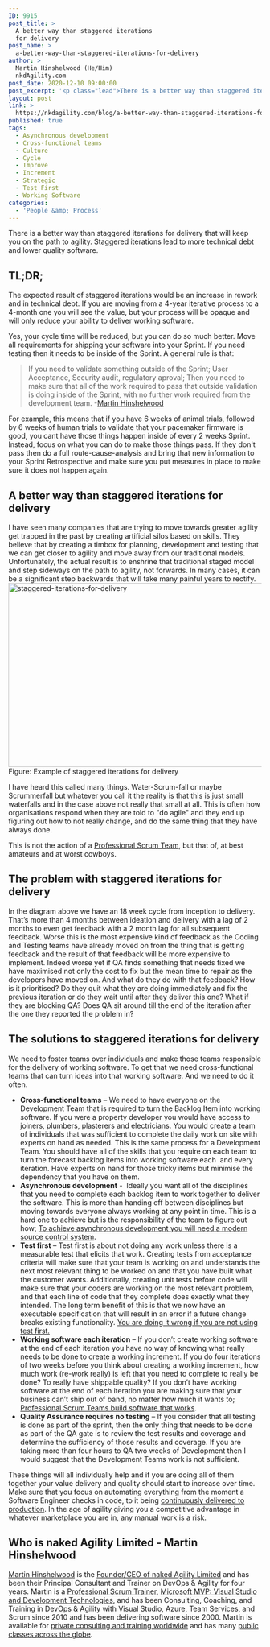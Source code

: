 ```yaml
---
ID: 9915
post_title: >
  A better way than staggered iterations
  for delivery
post_name: >
  a-better-way-than-staggered-iterations-for-delivery
author: >
  Martin Hinshelwood (He/Him)
  nkdAgility.com
post_date: 2020-12-10 09:00:00
post_excerpt: '<p class="lead">There is a better way than staggered iterations for delivery that will keep you on the path to agility.</p>'
layout: post
link: >
  https://nkdagility.com/blog/a-better-way-than-staggered-iterations-for-delivery/
published: true
tags:
  - Asynchronous development
  - Cross-functional teams
  - Culture
  - Cycle
  - Improve
  - Increment
  - Strategic
  - Test First
  - Working Software
categories:
  - 'People &amp; Process'
---
```

<p class="lead">There is a better way than staggered iterations for delivery that will keep you on the path to agility. Staggered iterations lead to more technical debt and lower quality software.</p>

<h2>TL;DR;</h2>
The expected result of staggered iterations would be an increase in rework and in technical debt. If you are moving from a 4-year iterative process to a 4-month one you will see the value, but your process will be opaque and will only reduce your ability to deliver working software.

Yes, your cycle time will be reduced, but you can do so much better. Move all requirements for shipping your software into your Sprint. If you need testing then it needs to be inside of the Sprint. A general rule is that:
<blockquote>If you need to validate something outside of the Sprint; User Acceptance, Security audit, regulatory aproval; Then you need to make sure that all of the work required to pass that outside validation is doing inside of the Sprint, with no further work required from the development team.
-<a href="https://nkdagility.com/company/about-martin-hinshelwood/">Martin Hinshelwood</a></blockquote>
For example, this means that if you have 6 weeks of animal trials, followed by 6 weeks of human trials to validate that your pacemaker firmware is good, you cant have those things happen inside of every 2 weeks Sprint. Instead, focus on what you can do to make those things pass. If they don't pass then do a full route-cause-analysis and bring that new information to your Sprint Retrospective and make sure you put measures in place to make sure it does not happen again.
<h2>A better way than staggered iterations for delivery</h2>
I have seen many companies that are trying to move towards greater agility get trapped in the past by creating artificial silos based on skills. They believe that by creating a timbox for planning, development and testing that we can get closer to agility and move away from our traditional models. Unfortunately, the actual result is to enshrine that traditional staged model and step sideways on the path to agility, not forwards. In many cases, it can be a significant step backwards that will take many painful years to rectify.

<img style="background-image: none; padding-top: 0px; padding-left: 0px; display: inline; padding-right: 0px; border-width: 0px;" title="staggered-iterations-for-delivery" src="http://nakedalmweb.wpengine.com/files/2013/07/staggered-iterations-for-delivery.png" alt="staggered-iterations-for-delivery" width="629" height="366" border="0" />
Figure: Example of staggered iterations for delivery

I have heard this called many things. Water-Scrum-fall or maybe Scrummerfall but whatever you call it the reality is that this is just small waterfalls and in the case above not really that small at all. This is often how organisations respond when they are told to "do agile" and they end up figuring out how to not really change, and do the same thing that they have always done.

This is not the action of a <a href="https://nkdagility.com/scrum-tapas-importance-professionalism/">Professional Scrum Team</a>, but that of, at best amateurs and at worst cowboys.
<h2>The problem with staggered iterations for delivery</h2>
In the diagram above we have an 18 week cycle from inception to delivery. That’s more than 4 months between ideation and delivery with a lag of 2 months to even get feedback with a 2 month lag for all subsequent feedback. Worse this is the most expensive kind of feedback as the Coding and Testing teams have already moved on from the thing that is getting feedback and the result of that feedback will be more expensive to implement. Indeed worse yet if QA finds something that needs fixed we have maximised not only the cost to fix but the mean time to repair as the developers have moved on. And what do they do with that feedback? How is it prioritised? Do they quit what they are doing immediately and fix the previous iteration or do they wait until after they deliver this one? What if they are blocking QA? Does QA sit around till the end of the iteration after the one they reported the problem in?
<h2>The solutions to staggered iterations for delivery</h2>
We need to foster teams over individuals and make those teams responsible for the delivery of working software. To get that we need cross-functional teams that can turn ideas into that working software. And we need to do it often.
<ul>
 	<li><strong>Cross-functional teams</strong> – We need to have everyone on the Development Team that is required to turn the Backlog Item into working software. If you were a property developer you would have access to joiners, plumbers, plasterers and electricians. You would create a team of individuals that was sufficient to complete the daily work on site with experts on hand as needed. This is the same process for a Development Team. You should have all of the skills that you require on each team to turn the forecast backlog items into working software each  and every iteration. Have experts on hand for those tricky items but minimise the dependency that you have on them.</li>
 	<li><strong>Asynchronous development</strong> -  Ideally you want all of the disciplines that you need to complete each backlog item to work together to deliver the software. This is more than handing off between disciplines but moving towards everyone always working at any point in time. This is a hard one to achieve but is the responsibility of the team to figure out how; <a href="https://nkdagility.com/getting-started-with-modern-source-control-system-and-devops/">To achieve asynchronous development you will need a modern source control system</a>.</li>
 	<li><strong>Test first</strong> – Test first is about not doing any work unless there is a measurable test that elicits that work. Creating tests from acceptance criteria will make sure that your team is working on and understands the next most relevant thing to be worked on and that you have built what the customer wants. Additionally, creating unit tests before code will make sure that your coders are working on the most relevant problem, and that each line of code that they complete does exactly what they intended. The long term benefit of this is that we now have an executable specification that will result in an error if a future change breaks existing functionality. <a title="http://nakedalmweb.wpengine.com/you-are-doing-it-wrong-if-you-are-not-using-test-first/" href="https://nkdagility.com/you-are-doing-it-wrong-if-you-are-not-using-test-first/">You are doing it wrong if you are not using test first.</a></li>
 	<li><strong>Working software each iteration</strong> – If you don’t create working software at the end of each iteration you have no way of knowing what really needs to be done to create a working increment. If you do four iterations of two weeks before you think about creating a working increment, how much work (re-work really) is left that you need to complete to really be done? To really have shippable quality? If you don’t have working software at the end of each iteration you are making sure that your business can’t ship out of band, no matter how much it wants to; <a href="https://nkdagility.com/professional-scrum-teams-build-software-works/">Professional Scrum Teams build software that works</a>.</li>
 	<li><strong>Quality Assurance requires no testing</strong> – If you consider that all testing is done as part of the sprint, then the only thing that needs to be done as part of the QA gate is to review the test results and coverage and determine the sufficiency of those results and coverage. If you are taking more than four hours to QA two weeks of Development then I would suggest that the Development Teams work is not sufficient.</li>
</ul>
These things will all individually help and if you are doing all of them together your value delivery and quality should start to increase over time. Make sure that you focus on automating everything from the moment a Software Engineer checks in code, to it being <a href="https://nkdagility.com/continuous-deliver-sprint/">continuously delivered to production</a>. In the age of agility giving you a competitive advantage in whatever marketplace you are in, any manual work is a risk.
<h2>Who is naked Agility Limited - Martin Hinshelwood</h2>
<a href="https://nkdagility.com/company/about-martin-hinshelwood/">Martin Hinshelwood</a> is the <a href="https://nkdagility.com/" target="_blank" rel="noopener noreferrer" data-cke-saved-href="https://nkdagility.com/">Founder/CEO of naked Agility Limited</a> and has been their Principal Consultant and Trainer on DevOps &amp; Agility for four years. Martin is a <a href="https://www.scrum.org/martin-hinshelwood" target="_blank" rel="noopener noreferrer" data-cke-saved-href="https://www.scrum.org/martin-hinshelwood">Professional Scrum Trainer</a>, <a href="https://mvp.microsoft.com/en-us/PublicProfile/4021815?fullName=Martin%20John%20Hinshelwood" target="_blank" rel="noopener noreferrer" data-cke-saved-href="https://mvp.microsoft.com/en-us/PublicProfile/4021815?fullName=Martin%20John%20Hinshelwood">Microsoft MVP: Visual Studio and Development Technologies</a>, and has been Consulting, Coaching, and Training in DevOps &amp; Agility with Visual Studio, Azure, Team Services, and Scrum since 2010 and has been delivering software since 2000.
Martin is available for <a href="https://nkdagility.com/consulting/" target="_blank" rel="noopener noreferrer" data-cke-saved-href="https://nkdagility.com/consulting/">private consulting and training worldwide</a> and has many <a href="https://nkdagility.com/training/" data-cke-saved-href="https://nkdagility.com/training/">public classes across the globe</a>.